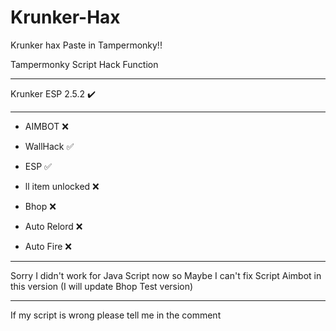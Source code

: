 # Krunker-Hax
Krunker hax
Paste in Tampermonky!!

Tampermonky Script Hack Function
_________________________________
Krunker ESP 2.5.2 ✔️
_________________________________
- AIMBOT ❌

- WallHack ✅

- ESP ✅

- ll item unlocked ❌

- Bhop ❌

- Auto Relord ❌

- Auto Fire ❌
_________________________________
Sorry I didn't work for Java Script now so Maybe I can't fix Script Aimbot in this version
(I will update Bhop Test version)
_________________________________
If my script is wrong please tell me in the comment
